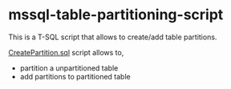 # mssql-table-partitioning-script

This is a T-SQL script that allows to create/add table partitions.

[CreatePartition.sql](CreatePartition.sql) script allows to,
- partition a unpartitioned table
- add partitions to partitioned table
